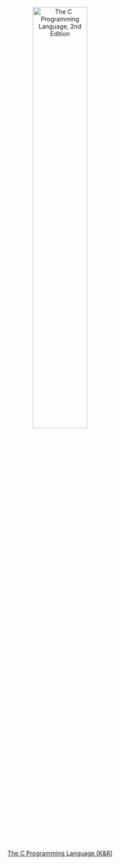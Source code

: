 <div align="center">
  <img src="https://images-na.ssl-images-amazon.com/images/I/51TGEPRTDNL.jpg" alt="The C Programming Language, 2nd Edition" width="50%" height="50%">
  <br>
  <a href="https://en.wikipedia.org/wiki/The_C_Programming_Language">The C Programming Language (K&R)</a>
</div>
